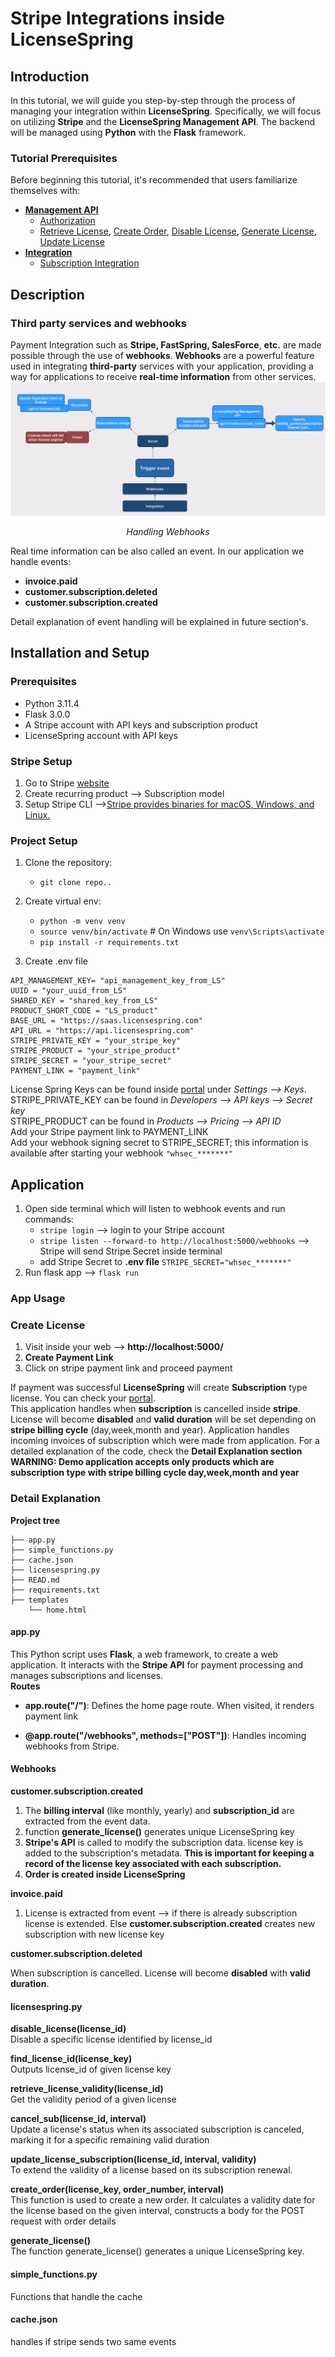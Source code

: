 # Stripe Integrations inside LicenseSpring  
## Introduction
In this tutorial, we will guide you step-by-step through the process of managing your integration within **LicenseSpring**. Specifically, we will focus on utilizing **Stripe** and the **LicenseSpring Management API**. The backend will be managed using **Python** with the **Flask** framework.
### Tutorial Prerequisites  
Before beginning this tutorial, it's recommended that users familiarize themselves with:
* **[Management API](https://docs.licensespring.com/management-api)**
  *  [Authorization](https://docs.licensespring.com/management-api/authorization)
  *  [Retrieve License](https://docs.licensespring.com/management-api/license/retrieve), [Create Order](https://docs.licensespring.com/management-api/order/create-order), [Disable License](https://docs.licensespring.com/management-api/license/disable), [Generate License](https://docs.licensespring.com/management-api/order/generate-license), [Update License](https://docs.licensespring.com/management-api/license/update)
*  **[Integration](https://docs.licensespring.com/integrations)**
   *  [Subscription Integration](https://docs.licensespring.com/integrations/subscription-integration)
## Description
### Third party services and webhooks
Payment Integration such as **Stripe, FastSpring, SalesForce**,  **etc.** are made possible through the use of **webhooks**. **Webhooks** are a powerful feature used in integrating **third-party** services with your application, providing a way for applications to receive **real-time information** from other services.
![Image](readme/image_int.png) <p align="center">_Handling Webhooks_</p>
Real time information can be also called an event. In our application we handle events: 
* **invoice.paid**
* **customer.subscription.deleted**
* **customer.subscription.created**

Detail explanation of event handling will be explained in future section's.
## Installation and Setup
### Prerequisites
* Python 3.11.4 
* Flask 3.0.0
* A Stripe account with API keys and subscription product
* LicenseSpring account with API keys
### Stripe Setup
 1. Go to Stripe [website](https://stripe.com/)
 2. Create recurring product --> Subscription model
 3. Setup Stripe CLI -->[Stripe provides binaries for macOS, Windows, and Linux.](https://stripe.com/docs/stripe-cli)
   
### Project Setup  
  
1. Clone the repository:
    * `git clone repo..`    
  
2. Create virtual env:  
     *  `python -m venv venv`
     * `source venv/bin/activate` # On Windows use `venv\Scripts\activate`
     * `pip install -r requirements.txt`
3. Create .env file
```.env
API_MANAGEMENT_KEY= "api_management_key_from_LS" 
UUID = "your_uuid_from_LS"
SHARED_KEY = "shared_key_from_LS"
PRODUCT_SHORT_CODE = "LS_product"
BASE_URL = "https://saas.licensespring.com"
API_URL = "https://api.licensespring.com"
STRIPE_PRIVATE_KEY = "your_stripe_key"
STRIPE_PRODUCT = "your_stripe_product" 
STRIPE_SECRET = "your_stripe_secret"  
PAYMENT_LINK = "payment_link"
```
License Spring Keys can be found inside [portal](https://saas.licensespring.com) under *Settings --> Keys*. 
STRIPE_PRIVATE_KEY can be found in _Developers --> API keys --> Secret key_  
STRIPE_PRODUCT can be found in _Products --> Pricing --> API ID_  
Add your Stripe payment link to PAYMENT_LINK     
Add your webhook signing secret to STRIPE_SECRET; this information is available after starting your webhook `"whsec_*******"`

## Application 

1. Open side terminal which will listen to webhook events and run commands:
   * `stripe login` --> login to your Stripe account
   * `stripe listen --forward-to http://localhost:5000/webhooks` --> Stripe will send Stripe Secret inside terminal
   * add Stripe Secret to **.env file** `STRIPE_SECRET="whsec_*******"`
2. Run flask app --> `flask run` 

### App Usage
### Create License 
 1. Visit inside your web --> **http://localhost:5000/**
 2. **Create Payment Link**
 3. Click on stripe payment link and proceed payment

If payment was successful **LicenseSpring** will create **Subscription** type license. You can check your [portal](https://saas.licensespring.com).   
This application handles when **subscription** is cancelled inside **stripe**. License will become **disabled** and **valid duration** will be set depending on **stripe billing cycle** (day,week,month and year). Application handles incoming invoices of subscription which were made from application. For a detailed explanation of the code, check the  **Detail Explanation section**  
**WARNING: Demo application accepts only products which are subscription type with stripe billing cycle day,week,month and year**    

### Detail Explanation
**Project tree**
```
├── app.py
├── simple_functions.py
├── cache.json
├── licensespring.py
├── READ.md
├── requirements.txt
├── templates
    └── home.html
```
#### app.py
This Python script uses **Flask**, a web framework, to create a web application. It interacts with the **Stripe API** for payment processing and manages subscriptions and licenses.  
**Routes**  
* **app.route("/")**: Defines the home page route. When visited, it renders payment link 
 
* **@app.route("/webhooks", methods=["POST"])**: Handles incoming webhooks from Stripe.

#### **Webhooks**
**customer.subscription.created** 

1. The **billing interval** (like monthly, yearly) and **subscription_id** are extracted  from the event data.  
2. function **generate_license()** generates unique LicenseSpring key
3.  **Stripe's API** is called to modify the subscription data. license key is added  to the subscription's metadata. **This is important for keeping a record of the license key associated with each subscription.**
4.  **Order is created inside LicenseSpring**

**invoice.paid**
1. License is extracted from event --> if there is already subscription license is extended. Else **customer.subscription.created** creates new subscription with new license key

**customer.subscription.deleted**  

When subscription is cancelled. License will become **disabled** with **valid duration**. 



#### licensespring.py

**disable_license(license_id)**  
 Disable a specific license identified by license_id

**find_license_id(license_key)**  
Outputs license_id of given license key

**retrieve_license_validity(license_id)**  
Get the validity period of a given license

**cancel_sub(license_id, interval)**  
Update a license's status when its associated subscription is canceled, marking it for a specific remaining valid duration

**update_license_subscription(license_id, interval, validity)**  
To extend the validity of a license based on its subscription renewal.

**create_order(license_key, order_number, interval)**  
This function is used to create a new order. It calculates a validity date for the license based on the given interval, constructs a body for the POST request with order details

**generate_license()**  
The function generate_license() generates a unique LicenseSpring key.

#### simple_functions.py
Functions that handle the cache

#### cache.json
handles if stripe sends two same events
   
    





   




  